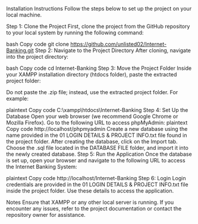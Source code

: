Installation Instructions
Follow the steps below to set up the project on your local machine.

Step 1: Clone the Project
First, clone the project from the GitHub repository to your local system by running the following command:

bash
Copy code
git clone https://github.com/unlisted02/Internet-Banking.git
Step 2: Navigate to the Project Directory
After cloning, navigate into the project directory:

bash
Copy code
cd Internet-Banking
Step 3: Move the Project Folder
Inside your XAMPP installation directory (htdocs folder), paste the extracted project folder:

Do not paste the .zip file; instead, use the extracted project folder.
For example:

plaintext
Copy code
C:\xampp\htdocs\Internet-Banking
Step 4: Set Up the Database
Open your web browser (we recommend Google Chrome or Mozilla Firefox).
Go to the following URL to access phpMyAdmin:
plaintext
Copy code
http://localhost/phpmyadmin
Create a new database using the name provided in the 01 LOGIN DETAILS & PROJECT INFO.txt file found in the project folder.
After creating the database, click on the Import tab.
Choose the .sql file located in the DATABASE FILE folder, and import it into the newly created database.
Step 5: Run the Application
Once the database is set up, open your browser and navigate to the following URL to access the Internet Banking System:

plaintext
Copy code
http://localhost/Internet-Banking
Step 6: Login
Login credentials are provided in the 01 LOGIN DETAILS & PROJECT INFO.txt file inside the project folder. Use these details to access the application.

Notes
Ensure that XAMPP or any other local server is running.
If you encounter any issues, refer to the project documentation or contact the repository owner for assistance.
